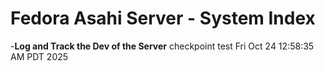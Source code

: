 # Fedora Asahi Server - System Index 

-**Log and Track the Dev of the Server**
checkpoint test Fri Oct 24 12:58:35 AM PDT 2025
